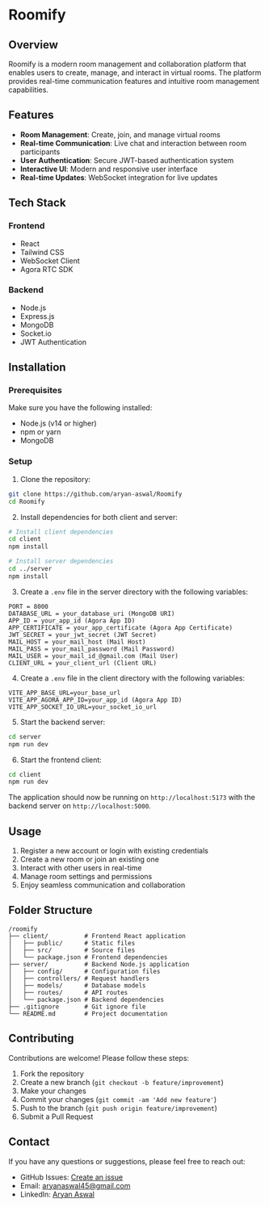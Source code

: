 # Roomify

## Overview

Roomify is a modern room management and collaboration platform that enables users to create, manage, and interact in virtual rooms. The platform provides real-time communication features and intuitive room management capabilities.

## Features

- **Room Management**: Create, join, and manage virtual rooms
- **Real-time Communication**: Live chat and interaction between room participants
- **User Authentication**: Secure JWT-based authentication system
- **Interactive UI**: Modern and responsive user interface
- **Real-time Updates**: WebSocket integration for live updates

## Tech Stack

### Frontend
- React
- Tailwind CSS
- WebSocket Client
- Agora RTC SDK

### Backend
- Node.js
- Express.js
- MongoDB
- Socket.io
- JWT Authentication

## Installation

### Prerequisites

Make sure you have the following installed:
- Node.js (v14 or higher)
- npm or yarn
- MongoDB

### Setup

1. Clone the repository:
```bash
git clone https://github.com/aryan-aswal/Roomify
cd Roomify
```

2. Install dependencies for both client and server:
```bash
# Install client dependencies
cd client
npm install

# Install server dependencies
cd ../server
npm install
```

3. Create a `.env` file in the server directory with the following variables:
```
PORT = 8000
DATABASE_URL = your_database_uri (MongoDB URI)
APP_ID = your_app_id (Agora App ID)
APP_CERTIFICATE = your_app_certificate (Agora App Certificate)
JWT_SECRET = your_jwt_secret (JWT Secret)
MAIL_HOST = your_mail_host (Mail Host)
MAIL_PASS = your_mail_password (Mail Password)
MAIL_USER = your_mail_id_@gmail.com (Mail User)
CLIENT_URL = your_client_url (Client URL)
```

4. Create a `.env` file in the client directory with the following variables:
```
VITE_APP_BASE_URL=your_base_url
VITE_APP_AGORA_APP_ID=your_app_id (Agora App ID)
VITE_APP_SOCKET_IO_URL=your_socket_io_url
```

5. Start the backend server:
```bash
cd server
npm run dev
```

6. Start the frontend client:
```bash
cd client
npm run dev
```

The application should now be running on `http://localhost:5173` with the backend server on `http://localhost:5000`.

## Usage

1. Register a new account or login with existing credentials
2. Create a new room or join an existing one
3. Interact with other users in real-time
4. Manage room settings and permissions
5. Enjoy seamless communication and collaboration

## Folder Structure

```
/roomify
├── client/          # Frontend React application
│   ├── public/      # Static files
│   ├── src/         # Source files
│   └── package.json # Frontend dependencies
├── server/          # Backend Node.js application
│   ├── config/      # Configuration files
│   ├── controllers/ # Request handlers
│   ├── models/      # Database models
│   ├── routes/      # API routes
│   └── package.json # Backend dependencies
├── .gitignore       # Git ignore file
└── README.md        # Project documentation
```

## Contributing

Contributions are welcome! Please follow these steps:

1. Fork the repository
2. Create a new branch (`git checkout -b feature/improvement`)
3. Make your changes
4. Commit your changes (`git commit -am 'Add new feature'`)
5. Push to the branch (`git push origin feature/improvement`)
6. Submit a Pull Request

## Contact

If you have any questions or suggestions, please feel free to reach out:

- GitHub Issues: [Create an issue](https://github.com/aryan-aswal/Roomify)
- Email: aryanaswal45@gmail.com
- LinkedIn: [Aryan Aswal](https://www.linkedin.com/in/aryanaswal)
